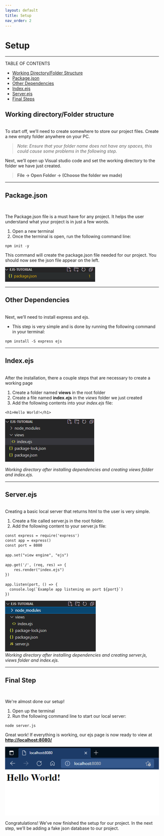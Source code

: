 ```yaml
---
layout: default
title: Setup
nav_order: 2
---
```


# Setup
- - - -

TABLE OF CONTENTS

* [Working Directory/Folder Structure](#working-directory/folder-structure)
* [Package.json](#packagejson)
* [Other Dependencies](#other-dependencies)
* [Index.ejs](#indexejs)
* [Server.ejs](#serverejs)
* [Final Steps](#final-step)

## Working directory/Folder structure 
<br>
To start off, we’ll need to create somewhere to store our project files. Create a new empty folder anywhere on your PC.

> *Note: Ensure that your folder name does not have any spaces, this could cause some problems in the following step.*

Next, we’ll open up Visual studio code and set the working directory to the folder we have just created.

> **File -> Open Folder -> (Choose the folder we made)**

- - - -

## Package&#46;json 
<br>

The Package.json file is a must have for any project. It helps the user understand what your project is in just a few words. 
1. Open a new terminal 
2. Once the terminal is open, run the following command line: 
```
npm init -y
```

This command will create the package.json file needed for our project. You should now see the json file appear on the left. 

![package.json file](https://github.com/iantelli/Yasmina-Ian/blob/gh-pages/assets/images/package.png?raw=true)

- - - -

## Other Dependencies
<br>
Next, we’ll need to install express and ejs. 

* This step is very simple and is done by running the following command in your terminal:


```
npm install -S express ejs
```

- - - -

## Index&#46;ejs
<br>
After the installation, there a couple steps that are necessary to create a working page

1. Create a folder named **views** in the root folder
2. Create a file named **index.ejs** in the *views* folder we just created
3. Add the following contents into your *index.ejs* file:

```
<h1>Hello World!</h1>
```


![Working directory after installing dependencies and creating views folder and index.ejs.](https://github.com/iantelli/Yasmina-Ian/blob/gh-pages/assets/images/directory.png?raw=true)

*Working directory after installing dependencies and creating views folder and index.ejs.*

- - - -

## Server&#46;ejs
<br>
Creating a basic local server that returns html to the user is very simple.

1. Create a file called server.js in the root folder. 
2. Add the following content to your server.js file: 

```
const express = require('express')
const app = express()
const port = 8080
 
app.set("view engine", "ejs")
 
app.get('/', (req, res) => {
    res.render("index.ejs")
})
 
app.listen(port, () => {
  console.log(`Example app listening on port ${port}`)
})
```

![Working directory after installing dependencies and creating server.js, views folder and index.ejs.](https://github.com/iantelli/Yasmina-Ian/blob/gh-pages/assets/images/finalDirectory.png?raw=true)
<br>
*Working directory after installing dependencies and creating server.js, views folder and index.ejs.*

- - - -

## Final Step
<br>

We're almost done our setup! 

1. Open up the terminal
2. Run the following command line to start our local server:

```
node server.js
```

Great work! If everything is working, our ejs page is now ready to view at [**http://localhost:8080/**](http://localhost:8080/)

![image of web browser displaying index.ejs](https://github.com/iantelli/Yasmina-Ian/blob/gh-pages/assets/images/helloWorld.png?raw=true)

Congratulations! We’ve now finished the setup for our project. In the next step, we’ll be adding a fake json database to our project. 